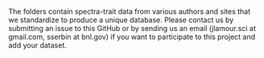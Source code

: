 The folders contain spectra-trait data from various authors and sites that we standardize to produce a unique database.
Please contact us by submitting an issue to this GitHub or by sending us an email (jlamour.sci at gmail.com, sserbin at bnl.gov) if you want to participate to this project and add your dataset.
